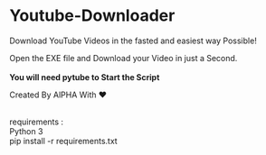# Youtube-Downloader
Download YouTube Videos in the fasted and easiest way Possible!<br>

Open the EXE file and Download your Video in just a Second.<br><br>
**You will need pytube to Start the Script**

Created By AlPHA With ❤️<br><br>

requirements :<br>
Python 3<br>
pip install -r requirements.txt
